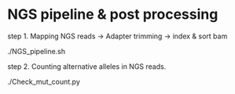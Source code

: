 # NGS pipeline & post processing

step 1. Mapping NGS reads -> Adapter trimming -> index & sort bam

./NGS_pipeline.sh


step 2. Counting alternative alleles in NGS reads.

./Check_mut_count.py
